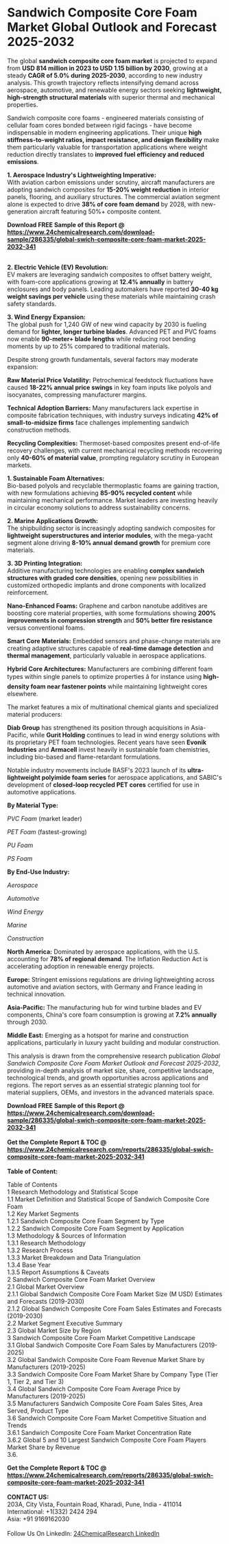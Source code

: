 <h1>Sandwich Composite Core Foam Market Global Outlook and Forecast 2025-2032</h1><p>The global <strong>sandwich composite core foam market</strong> is projected to expand from <strong>USD 814 million in 2023 to USD 1.15 billion by 2030</strong>, growing at a steady <strong>CAGR of 5.0% during 2025-2030</strong>, according to new industry analysis. This growth trajectory reflects intensifying demand across aerospace, automotive, and renewable energy sectors seeking <strong>lightweight, high-strength structural materials</strong> with superior thermal and mechanical properties.</p><p>Sandwich composite core foams - engineered materials consisting of cellular foam cores bonded between rigid facings - have become indispensable in modern engineering applications. Their unique <strong>high stiffness-to-weight ratios, impact resistance, and design flexibility</strong> make them particularly valuable for transportation applications where weight reduction directly translates to <strong>improved fuel efficiency and reduced emissions</strong>.</p><p><strong>1. Aerospace Industry's Lightweighting Imperative:</strong><br>
With aviation carbon emissions under scrutiny, aircraft manufacturers are adopting sandwich composites for <strong>15-20% weight reduction</strong> in interior panels, flooring, and auxiliary structures. The commercial aviation segment alone is expected to drive <strong>38% of core foam demand</strong> by 2028, with new-generation aircraft featuring 50%+ composite content.</p><div><b>Download FREE Sample of this Report @ 
            <a href="https://www.24chemicalresearch.com/download-sample/286335/global-swich-composite-core-foam-market-2025-2032-341">
            https://www.24chemicalresearch.com/download-sample/286335/global-swich-composite-core-foam-market-2025-2032-341</a></b></div><br><p><strong>2. Electric Vehicle (EV) Revolution:</strong><br>
EV makers are leveraging sandwich composites to offset battery weight, with foam-core applications growing at <strong>12.4% annually</strong> in battery enclosures and body panels. Leading automakers have reported <strong>30-40 kg weight savings per vehicle</strong> using these materials while maintaining crash safety standards.</p><p><strong>3. Wind Energy Expansion:</strong><br>
The global push for 1,240 GW of new wind capacity by 2030 is fueling demand for <strong>lighter, longer turbine blades</strong>. Advanced PET and PVC foams now enable <strong>90-meter+ blade lengths</strong> while reducing root bending moments by up to 25% compared to traditional materials.</p><p>Despite strong growth fundamentals, several factors may moderate expansion:</p><p><strong>Raw Material Price Volatility:</strong> Petrochemical feedstock fluctuations have caused <strong>18-22% annual price swings</strong> in key foam inputs like polyols and isocyanates, compressing manufacturer margins.</p><p><strong>Technical Adoption Barriers:</strong> Many manufacturers lack expertise in composite fabrication techniques, with industry surveys indicating <strong>42% of small-to-midsize firms</strong> face challenges implementing sandwich construction methods.</p><p><strong>Recycling Complexities:</strong> Thermoset-based composites present end-of-life recovery challenges, with current mechanical recycling methods recovering only <strong>40-60% of material value</strong>, prompting regulatory scrutiny in European markets.</p><p><strong>1. Sustainable Foam Alternatives:</strong><br>
Bio-based polyols and recyclable thermoplastic foams are gaining traction, with new formulations achieving <strong>85-90% recycled content</strong> while maintaining mechanical performance. Market leaders are investing heavily in circular economy solutions to address sustainability concerns.</p><p><strong>2. Marine Applications Growth:</strong><br>
The shipbuilding sector is increasingly adopting sandwich composites for <strong>lightweight superstructures and interior modules</strong>, with the mega-yacht segment alone driving <strong>8-10% annual demand growth</strong> for premium core materials.</p><p><strong>3. 3D Printing Integration:</strong><br>
Additive manufacturing technologies are enabling <strong>complex sandwich structures with graded core densities</strong>, opening new possibilities in customized orthopedic implants and drone components with localized reinforcement.</p><p><strong>Nano-Enhanced Foams:</strong> Graphene and carbon nanotube additives are boosting core material properties, with some formulations showing <strong>200% improvements in compression strength</strong> and <strong>50% better fire resistance</strong> versus conventional foams.</p><p><strong>Smart Core Materials:</strong> Embedded sensors and phase-change materials are creating adaptive structures capable of <strong>real-time damage detection</strong> and <strong>thermal management</strong>, particularly valuable in aerospace applications.</p><p><strong>Hybrid Core Architectures:</strong> Manufacturers are combining different foam types within single panels to optimize properties â for instance using <strong>high-density foam near fastener points</strong> while maintaining lightweight cores elsewhere.</p><p>The market features a mix of multinational chemical giants and specialized material producers:</p><p><strong>Diab Group</strong> has strengthened its position through acquisitions in Asia-Pacific, while <strong>Gurit Holding</strong> continues to lead in wind energy solutions with its proprietary PET foam technologies. Recent years have seen <strong>Evonik Industries</strong> and <strong>Armacell</strong> invest heavily in sustainable foam chemistries, including bio-based and flame-retardant formulations.</p><p>Notable industry movements include BASF's 2023 launch of its <strong>ultra-lightweight polyimide foam series</strong> for aerospace applications, and SABIC's development of <strong>closed-loop recycled PET cores</strong> certified for use in automotive applications.</p><p><strong>By Material Type:</strong></p><p><em>PVC Foam</em> (market leader)</p><p><em>PET Foam</em> (fastest-growing)</p><p><em>PU Foam</em></p><p><em>PS Foam</em></p><p><strong>By End-Use Industry:</strong></p><p><em>Aerospace</em></p><p><em>Automotive</em></p><p><em>Wind Energy</em></p><p><em>Marine</em></p><p><em>Construction</em></p><p><strong>North America:</strong> Dominated by aerospace applications, with the U.S. accounting for <strong>78% of regional demand</strong>. The Inflation Reduction Act is accelerating adoption in renewable energy projects.</p><p><strong>Europe:</strong> Stringent emissions regulations are driving lightweighting across automotive and aviation sectors, with Germany and France leading in technical innovation.</p><p><strong>Asia-Pacific:</strong> The manufacturing hub for wind turbine blades and EV components, China's core foam consumption is growing at <strong>7.2% annually</strong> through 2030.</p><p><strong>Middle East:</strong> Emerging as a hotspot for marine and construction applications, particularly in luxury yacht building and modular construction.</p><p>This analysis is drawn from the comprehensive research publication <em>Global Sandwich Composite Core Foam Market Outlook and Forecast 2025-2032</em>, providing in-depth analysis of market size, share, competitive landscape, technological trends, and growth opportunities across applications and regions. The report serves as an essential strategic planning tool for material suppliers, OEMs, and investors in the advanced materials space.</p><div><b>Download FREE Sample of this Report @ 
            <a href="https://www.24chemicalresearch.com/download-sample/286335/global-swich-composite-core-foam-market-2025-2032-341">
            https://www.24chemicalresearch.com/download-sample/286335/global-swich-composite-core-foam-market-2025-2032-341</a></b></div><br><div><b>Get the Complete Report & TOC @ 
            <a href="https://www.24chemicalresearch.com/reports/286335/global-swich-composite-core-foam-market-2025-2032-341">
            https://www.24chemicalresearch.com/reports/286335/global-swich-composite-core-foam-market-2025-2032-341</a></b></div><br>
            <b>Table of Content:</b><p>Table of Contents<br />
1 Research Methodology and Statistical Scope<br />
1.1 Market Definition and Statistical Scope of Sandwich Composite Core Foam<br />
1.2 Key Market Segments<br />
1.2.1 Sandwich Composite Core Foam Segment by Type<br />
1.2.2 Sandwich Composite Core Foam Segment by Application<br />
1.3 Methodology & Sources of Information<br />
1.3.1 Research Methodology<br />
1.3.2 Research Process<br />
1.3.3 Market Breakdown and Data Triangulation<br />
1.3.4 Base Year<br />
1.3.5 Report Assumptions & Caveats<br />
2 Sandwich Composite Core Foam Market Overview<br />
2.1 Global Market Overview<br />
2.1.1 Global Sandwich Composite Core Foam Market Size (M USD) Estimates and Forecasts (2019-2030)<br />
2.1.2 Global Sandwich Composite Core Foam Sales Estimates and Forecasts (2019-2030)<br />
2.2 Market Segment Executive Summary<br />
2.3 Global Market Size by Region<br />
3 Sandwich Composite Core Foam Market Competitive Landscape<br />
3.1 Global Sandwich Composite Core Foam Sales by Manufacturers (2019-2025)<br />
3.2 Global Sandwich Composite Core Foam Revenue Market Share by Manufacturers (2019-2025)<br />
3.3 Sandwich Composite Core Foam Market Share by Company Type (Tier 1, Tier 2, and Tier 3)<br />
3.4 Global Sandwich Composite Core Foam Average Price by Manufacturers (2019-2025)<br />
3.5 Manufacturers Sandwich Composite Core Foam Sales Sites, Area Served, Product Type<br />
3.6 Sandwich Composite Core Foam Market Competitive Situation and Trends<br />
3.6.1 Sandwich Composite Core Foam Market Concentration Rate<br />
3.6.2 Global 5 and 10 Largest Sandwich Composite Core Foam Players Market Share by Revenue<br />
3.6.</p><div><b>Get the Complete Report & TOC @ 
            <a href="https://www.24chemicalresearch.com/reports/286335/global-swich-composite-core-foam-market-2025-2032-341">
            https://www.24chemicalresearch.com/reports/286335/global-swich-composite-core-foam-market-2025-2032-341</a></b></div><br><b>CONTACT US:</b><br>
            203A, City Vista, Fountain Road, Kharadi, Pune, India - 411014<br>
            International: +1(332) 2424 294<br>
            Asia: +91 9169162030 <br><br>
            Follow Us On LinkedIn: <a href="https://www.linkedin.com/company/24chemicalresearch/">24ChemicalResearch LinkedIn</a>
